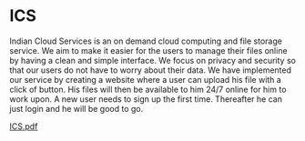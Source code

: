 # ICS
Indian Cloud Services is an on demand cloud computing and file storage service. We aim to make it easier for the users to manage their files online by having a clean and simple interface. We focus on privacy and security so that our users do not have to worry about their data.
We have implemented our service by creating a website where a user can upload his file with a click of button. His files will then be available to him 24/7 online for him to work upon. A new user needs to sign up the first time. Thereafter he can just login and he will be good to go.

[ICS.pdf](https://github.com/adyashap2011/ICS/files/6555926/ICS.pdf)
